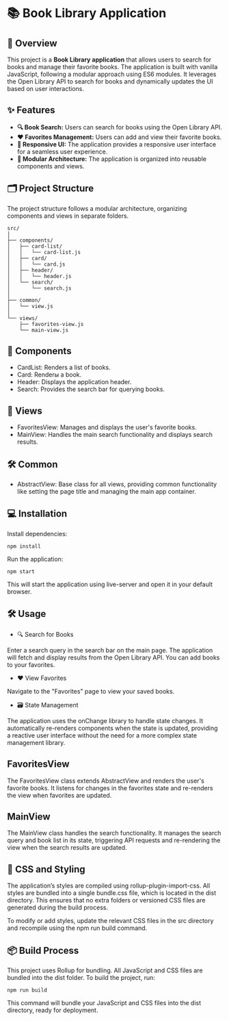 # 📚 Book Library Application

## 🚀 Overview

This project is a **Book Library application** that allows users to search for books and manage their favorite books. The application is built with vanilla JavaScript, following a modular approach using ES6 modules. It leverages the Open Library API to search for books and dynamically updates the UI based on user interactions.

## ✨ Features

- **🔍 Book Search:** Users can search for books using the Open Library API.
- **❤️ Favorites Management:** Users can add and view their favorite books.
- **📱 Responsive UI:** The application provides a responsive user interface for a seamless user experience.
- **🧩 Modular Architecture:** The application is organized into reusable components and views.

## 🗂 Project Structure

The project structure follows a modular architecture, organizing components and views in separate folders.

```plaintext
src/
│
├── components/
│   ├── card-list/
│   │   └── card-list.js
│   ├── card/
│   │   └── card.js
│   ├── header/
│   │   └── header.js
│   └── search/
│       └── search.js
│
├── common/
│   └── view.js
│
└── views/
    ├── favorites-view.js
    └── main-view.js
```

## 🧱 Components
-  CardList: Renders a list of books.
-  Card: Renderы a book.
-  Header: Displays the application header.
-  Search: Provides the search bar for querying books.
  
## 🌄 Views
-  FavoritesView: Manages and displays the user's favorite books.
-  MainView: Handles the main search functionality and displays search results.

## 🛠️ Common
-  AbstractView: Base class for all views, providing common functionality like setting the page title and managing the main app container.

## 💻 Installation

Install dependencies:

`npm install`

Run the application:

`npm start`

This will start the application using live-server and open it in your default browser.

## 🛠 Usage
- 🔍 Search for Books

Enter a search query in the search bar on the main page.
The application will fetch and display results from the Open Library API.
You can add books to your favorites.
- ❤️ View Favorites
  
Navigate to the "Favorites" page to view your saved books.
- 🗃️ State Management
  
The application uses the onChange library to handle state changes. It automatically re-renders components when the state is updated, providing a reactive user interface without the need for a more complex state management library.

## FavoritesView
The FavoritesView class extends AbstractView and renders the user's favorite books. It listens for changes in the favorites state and re-renders the view when favorites are updated.

## MainView
The MainView class handles the search functionality. It manages the search query and book list in its state, triggering API requests and re-rendering the view when the search results are updated.

## 🎨 CSS and Styling
The application’s styles are compiled using rollup-plugin-import-css. All styles are bundled into a single bundle.css file, which is located in the dist directory. 
This ensures that no extra folders or versioned CSS files are generated during the build process.

To modify or add styles, update the relevant CSS files in the src directory and recompile using the npm run build command.

## 📦 Build Process
This project uses Rollup for bundling. All JavaScript and CSS files are bundled into the dist folder. To build the project, run:

`npm run build`

This command will bundle your JavaScript and CSS files into the dist directory, ready for deployment.
